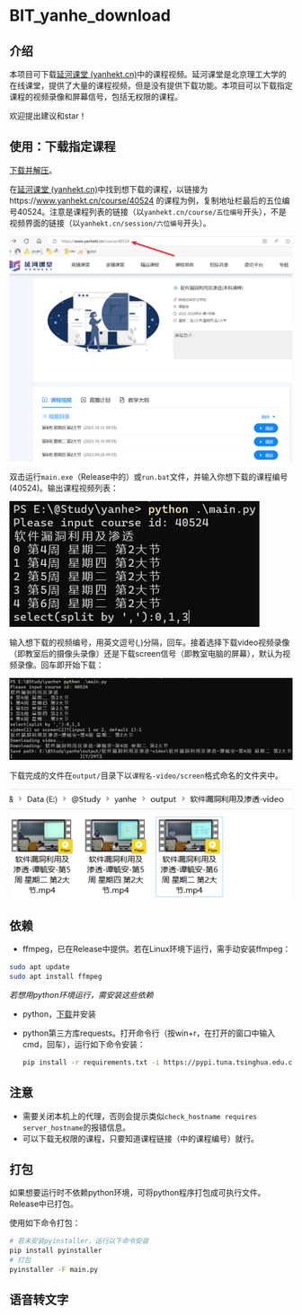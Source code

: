 # BIT_yanhe_download

## 介绍

本项目可下载[延河课堂 (yanhekt.cn)](https://www.yanhekt.cn/recordCourse)中的课程视频。延河课堂是北京理工大学的在线课堂，提供了大量的课程视频，但是没有提供下载功能。本项目可以下载指定课程的视频录像和屏幕信号，包括无权限的课程。

欢迎提出建议和star！

## 使用：下载指定课程

[下载并解压](https://github.com/AuYang261/BIT_yanhe_download/releases/latest/download/yanhe.zip)。

在[延河课堂 (yanhekt.cn)](https://www.yanhekt.cn/recordCourse)中找到想下载的课程，以链接为https://www.yanhekt.cn/course/40524 的课程为例，复制地址栏最后的五位编号40524。注意是课程列表的链接（以`yanhekt.cn/course/五位编号`开头），不是视频界面的链接（以`yanhekt.cn/session/六位编号`开头）。

![image-20231018204208066](md/README/image-20231018204208066.png)

双击运行`main.exe`（Release中的）或`run.bat`文件，并输入你想下载的课程编号(40524)。输出课程视频列表：

![image-20230926124749421](md/README/image-20230926124749421.png)

输入想下载的视频编号，用英文逗号(,)分隔，回车。接着选择下载video视频录像（即教室后的摄像头录像）还是下载screen信号（即教室电脑的屏幕），默认为视频录像。回车即开始下载：

![image-20230926124841432](md/README/image-20230926124841432.png)

下载完成的文件在`output/`目录下以`课程名-video/screen`格式命名的文件夹中。

![image-20230926124922726](md/README/image-20230926124922726.png)

## 依赖

* ffmpeg，已在Release中提供。若在Linux环境下运行，需手动安装ffmpeg：

```bash
sudo apt update
sudo apt install ffmpeg
```

*若想用python环境运行，需安装这些依赖*

* python，[下载](https://www.python.org/ftp/python/3.9.4/python-3.9.4-amd64.exe)并安装

* python第三方库requests。打开命令行（按win+r，在打开的窗口中输入cmd，回车），运行如下命令安装：

  ```bash
  pip install -r requirements.txt -i https://pypi.tuna.tsinghua.edu.cn/simple
  ```

## 注意

* 需要关闭本机上的代理，否则会提示类似`check_hostname requires server_hostname`的报错信息。
* 可以下载无权限的课程，只要知道课程链接（中的课程编号）就行。

## 打包

如果想要运行时不依赖python环境，可将python程序打包成可执行文件。Release中已打包。

使用如下命令打包：

```bash
# 若未安装pyinstaller，运行以下命令安装
pip install pyinstaller
# 打包
pyinstaller -F main.py
```

## 语音转文字

